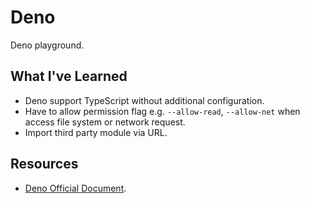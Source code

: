 # Deno

Deno playground.

## What I've Learned

- Deno support TypeScript without additional configuration.
- Have to allow permission flag e.g. `--allow-read`, `--allow-net` when access file system or network request.
- Import third party module via URL.

## Resources

- [Deno Official Document](https://deno.land/).
